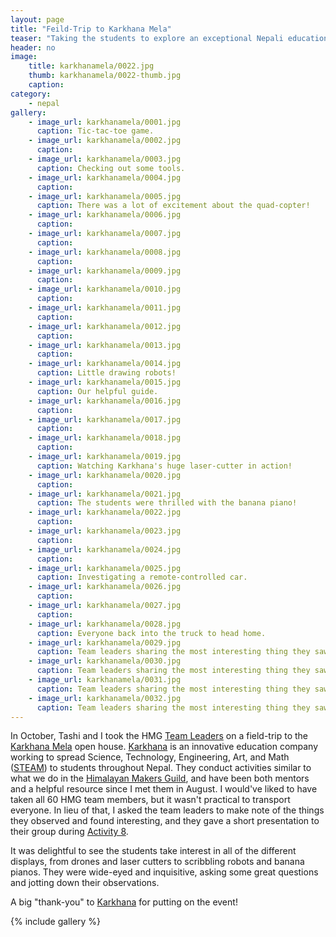 ```yaml
---
layout: page
title: "Feild-Trip to Karkhana Mela"
teaser: "Taking the students to explore an exceptional Nepali education company."
header: no
image: 
    title: karkhanamela/0022.jpg
    thumb: karkhanamela/0022-thumb.jpg
    caption: 
category:
    - nepal
gallery:
    - image_url: karkhanamela/0001.jpg
      caption: Tic-tac-toe game.
    - image_url: karkhanamela/0002.jpg
      caption: 
    - image_url: karkhanamela/0003.jpg
      caption: Checking out some tools.
    - image_url: karkhanamela/0004.jpg
      caption: 
    - image_url: karkhanamela/0005.jpg
      caption: There was a lot of excitement about the quad-copter!
    - image_url: karkhanamela/0006.jpg
      caption: 
    - image_url: karkhanamela/0007.jpg
      caption: 
    - image_url: karkhanamela/0008.jpg
      caption: 
    - image_url: karkhanamela/0009.jpg
      caption: 
    - image_url: karkhanamela/0010.jpg
      caption: 
    - image_url: karkhanamela/0011.jpg
      caption: 
    - image_url: karkhanamela/0012.jpg
      caption: 
    - image_url: karkhanamela/0013.jpg
      caption: 
    - image_url: karkhanamela/0014.jpg
      caption: Little drawing robots!
    - image_url: karkhanamela/0015.jpg
      caption: Our helpful guide.
    - image_url: karkhanamela/0016.jpg
      caption: 
    - image_url: karkhanamela/0017.jpg
      caption: 
    - image_url: karkhanamela/0018.jpg
      caption: 
    - image_url: karkhanamela/0019.jpg
      caption: Watching Karkhana's huge laser-cutter in action!
    - image_url: karkhanamela/0020.jpg
      caption: 
    - image_url: karkhanamela/0021.jpg
      caption: The students were thrilled with the banana piano!
    - image_url: karkhanamela/0022.jpg
      caption: 
    - image_url: karkhanamela/0023.jpg
      caption: 
    - image_url: karkhanamela/0024.jpg
      caption: 
    - image_url: karkhanamela/0025.jpg
      caption: Investigating a remote-controlled car.
    - image_url: karkhanamela/0026.jpg
      caption: 
    - image_url: karkhanamela/0027.jpg
      caption: 
    - image_url: karkhanamela/0028.jpg
      caption: Everyone back into the truck to head home.
    - image_url: karkhanamela/0029.jpg
      caption: Team leaders sharing the most interesting thing they saw at Karkhana Mela.
    - image_url: karkhanamela/0030.jpg
      caption: Team leaders sharing the most interesting thing they saw at Karkhana Mela.
    - image_url: karkhanamela/0031.jpg
      caption: Team leaders sharing the most interesting thing they saw at Karkhana Mela.
    - image_url: karkhanamela/0032.jpg
      caption: Team leaders sharing the most interesting thing they saw at Karkhana Mela.
---
```


In October, Tashi and I took the HMG [Team Leaders][] on a field-trip to the [Karkhana Mela][mela] open house. [Karkhana][] is an innovative education company working to spread Science, Technology, Engineering, Art, and Math ([STEAM][]) to students throughout Nepal. They conduct activities similar to what we do in the [Himalayan Makers Guild][HMG], and have been both mentors and a helpful resource since I met them in August. I would've liked to have taken all 60 HMG team members, but it wasn't practical to transport everyone. In lieu of that, I asked the team leaders to make note of the things they observed and found interesting, and they gave a short presentation to their group during [Activity 8][].

It was delightful to see the students take interest in all of the different displays, from drones and laser cutters to scribbling robots and banana pianos. They were wide-eyed and inquisitive, asking some great questions and jotting down their observations.

A big "thank-you" to [Karkhana][] for putting on the event!

{% include gallery %}

[Team Leaders]: /nepal/clubsetup/#3-selecting-and-training-student-leaders
[mela]: http://www.karkhana.asia/stories/karkhana-mela-where-it-all-came-together/
[Karkhana]: http://karkhana.asia/
[STEAM]: https://en.wikipedia.org/wiki/STEAM_fields
[Activity 8]: /activity8
[HMG]: /nepal/clubsetup